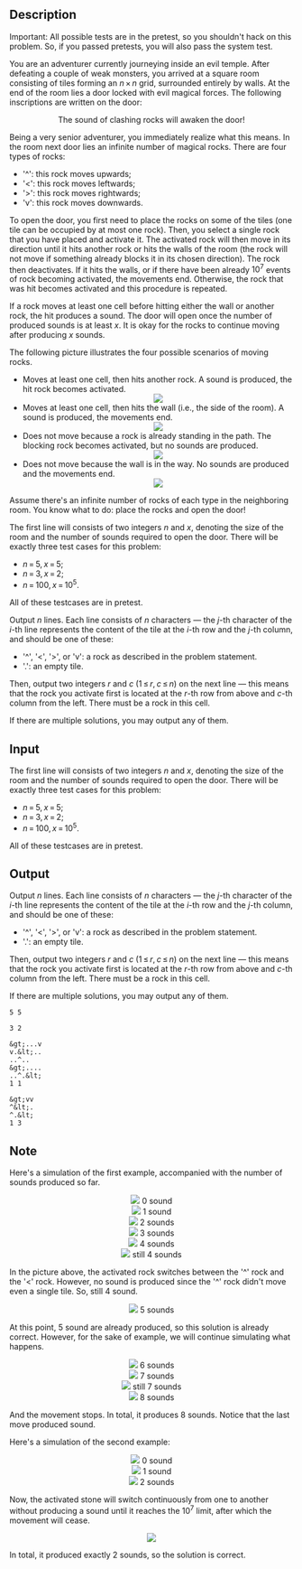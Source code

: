 ## Description

<div><p><span class="tex-font-style-underline">Important: All possible tests are in the pretest, so you shouldn't hack on this problem. So, if you passed pretests, you will also pass the system test.</span></p><p>You are an adventurer currently journeying inside an evil temple. After defeating a couple of weak monsters, you arrived at a square room consisting of tiles forming an <span class="tex-span"><i>n</i> × <i>n</i></span> grid, surrounded entirely by walls. At the end of the room lies a door locked with evil magical forces. The following inscriptions are written on the door:</p><center> <span class="tex-font-style-underline">The sound of clashing rocks will awaken the door!</span> </center><p>Being a very senior adventurer, you immediately realize what this means. In the room next door lies an infinite number of magical rocks. There are four types of rocks: </p><ul> <li> '<span class="tex-font-style-tt">^</span>': this rock moves upwards; </li><li> '<span class="tex-font-style-tt">&lt;</span>': this rock moves leftwards; </li><li> '<span class="tex-font-style-tt">&gt;</span>': this rock moves rightwards; </li><li> '<span class="tex-font-style-tt">v</span>': this rock moves downwards. </li></ul><p>To open the door, you first need to place the rocks on some of the tiles (one tile can be occupied by at most one rock). Then, you select a single rock that you have placed and activate it. The activated rock will then move in its direction until it hits another rock or hits the walls of the room (the rock will not move if something already blocks it in its chosen direction). The rock then deactivates. If it hits the walls, or if there have been already <span class="tex-span">10<sup class="upper-index">7</sup></span> events of rock becoming activated, the movements end. Otherwise, the rock that was hit becomes activated and this procedure is repeated.</p><p>If a rock moves at least one cell before hitting either the wall or another rock, the hit produces a sound. The door will open once the number of produced sounds is at least <span class="tex-span"><i>x</i></span>. It is okay for the rocks to continue moving after producing <span class="tex-span"><i>x</i></span> sounds.</p><p>The following picture illustrates the four possible scenarios of moving rocks.</p><ul><li> Moves at least one cell, then hits another rock. A sound is produced, the hit rock becomes activated.<center> <img class="tex-graphics" src="file://Mzj5GWV2.png" style="max-width: 100.0%;max-height: 100.0%;"> </center></li><li> Moves at least one cell, then hits the wall (i.e., the side of the room). A sound is produced, the movements end.<center> <img class="tex-graphics" src="file://3dGeHvGs.png" style="max-width: 100.0%;max-height: 100.0%;"> </center></li><li> Does not move because a rock is already standing in the path. The blocking rock becomes activated, but no sounds are produced.<center> <img class="tex-graphics" src="file://C3jkivyx.png" style="max-width: 100.0%;max-height: 100.0%;"> </center></li><li> Does not move because the wall is in the way. No sounds are produced and the movements end.<center> <img class="tex-graphics" src="file://2HmDdRji.png" style="max-width: 100.0%;max-height: 100.0%;"> </center></li></ul><p>Assume there's an infinite number of rocks of each type in the neighboring room. You know what to do: place the rocks and open the door!</p></div><div class="input-specification"><p>The first line will consists of two integers <span class="tex-span"><i>n</i></span> and <span class="tex-span"><i>x</i></span>, denoting the size of the room and the number of sounds required to open the door. There will be exactly three test cases for this problem:</p><ul> <li> <span class="tex-span"><i>n</i> = 5, <i>x</i> = 5</span>; </li><li> <span class="tex-span"><i>n</i> = 3, <i>x</i> = 2</span>; </li><li> <span class="tex-span"><i>n</i> = 100, <i>x</i> = 10<sup class="upper-index">5</sup></span>. </li></ul><p>All of these testcases are in pretest.</p></div><div class="output-specification"><p>Output <span class="tex-span"><i>n</i></span> lines. Each line consists of <span class="tex-span"><i>n</i></span> characters — the <span class="tex-span"><i>j</i></span>-th character of the <span class="tex-span"><i>i</i></span>-th line represents the content of the tile at the <span class="tex-span"><i>i</i></span>-th row and the <span class="tex-span"><i>j</i></span>-th column, and should be one of these:</p><ul> <li> '<span class="tex-font-style-tt">^</span>', '<span class="tex-font-style-tt">&lt;</span>', '<span class="tex-font-style-tt">&gt;</span>', or '<span class="tex-font-style-tt">v</span>': a rock as described in the problem statement. </li><li> '<span class="tex-font-style-tt">.</span>': an empty tile. </li></ul><p>Then, output two integers <span class="tex-span"><i>r</i></span> and <span class="tex-span"><i>c</i></span> (<span class="tex-span">1 ≤ <i>r</i>, <i>c</i> ≤ <i>n</i></span>) on the next line — this means that the rock you activate first is located at the <span class="tex-span"><i>r</i></span>-th row from above and <span class="tex-span"><i>c</i></span>-th column from the left. There must be a rock in this cell.</p><p>If there are multiple solutions, you may output any of them.</p></div>

## Input

<p>The first line will consists of two integers <span class="tex-span"><i>n</i></span> and <span class="tex-span"><i>x</i></span>, denoting the size of the room and the number of sounds required to open the door. There will be exactly three test cases for this problem:</p><ul> <li> <span class="tex-span"><i>n</i> = 5, <i>x</i> = 5</span>; </li><li> <span class="tex-span"><i>n</i> = 3, <i>x</i> = 2</span>; </li><li> <span class="tex-span"><i>n</i> = 100, <i>x</i> = 10<sup class="upper-index">5</sup></span>. </li></ul><p>All of these testcases are in pretest.</p>

## Output

<p>Output <span class="tex-span"><i>n</i></span> lines. Each line consists of <span class="tex-span"><i>n</i></span> characters — the <span class="tex-span"><i>j</i></span>-th character of the <span class="tex-span"><i>i</i></span>-th line represents the content of the tile at the <span class="tex-span"><i>i</i></span>-th row and the <span class="tex-span"><i>j</i></span>-th column, and should be one of these:</p><ul> <li> '<span class="tex-font-style-tt">^</span>', '<span class="tex-font-style-tt">&lt;</span>', '<span class="tex-font-style-tt">&gt;</span>', or '<span class="tex-font-style-tt">v</span>': a rock as described in the problem statement. </li><li> '<span class="tex-font-style-tt">.</span>': an empty tile. </li></ul><p>Then, output two integers <span class="tex-span"><i>r</i></span> and <span class="tex-span"><i>c</i></span> (<span class="tex-span">1 ≤ <i>r</i>, <i>c</i> ≤ <i>n</i></span>) on the next line — this means that the rock you activate first is located at the <span class="tex-span"><i>r</i></span>-th row from above and <span class="tex-span"><i>c</i></span>-th column from the left. There must be a rock in this cell.</p><p>If there are multiple solutions, you may output any of them.</p>





```input1
5 5

```




```input2
3 2

```




```output1
&gt;...v
v.&lt;..
..^..
&gt;....
..^.&lt;
1 1

```




```output2
&gt;vv
^&lt;.
^.&lt;
1 3

```



## Note

<p>Here's a simulation of the first example, accompanied with the number of sounds produced so far.</p><center> <img class="tex-graphics" src="file://UqxuYCEx.png" style="max-width: 100.0%;max-height: 100.0%;"> 0 sound </center><center> <img class="tex-graphics" src="file://pEGMWoWE.png" style="max-width: 100.0%;max-height: 100.0%;"> 1 sound </center><center> <img class="tex-graphics" src="file://3ibVyWbT.png" style="max-width: 100.0%;max-height: 100.0%;"> 2 sounds </center><center> <img class="tex-graphics" src="file://Rf98AxGC.png" style="max-width: 100.0%;max-height: 100.0%;"> 3 sounds </center><center> <img class="tex-graphics" src="file://kOTgyt7s.png" style="max-width: 100.0%;max-height: 100.0%;"> 4 sounds </center><center> <img class="tex-graphics" src="file://21P4uYwG.png" style="max-width: 100.0%;max-height: 100.0%;"> still 4 sounds </center><p>In the picture above, the activated rock switches between the '<span class="tex-font-style-tt">^</span>' rock and the '<span class="tex-font-style-tt">&lt;</span>' rock. However, no sound is produced since the '<span class="tex-font-style-tt">^</span>' rock didn't move even a single tile. So, still 4 sound.</p><center> <img class="tex-graphics" src="file://z57MjXUD.png" style="max-width: 100.0%;max-height: 100.0%;"> 5 sounds </center><p>At this point, 5 sound are already produced, so this solution is already correct. However, for the sake of example, we will continue simulating what happens.</p><center> <img class="tex-graphics" src="file://3xBa8jZw.png" style="max-width: 100.0%;max-height: 100.0%;"> 6 sounds </center><center> <img class="tex-graphics" src="file://1KqDLUWR.png" style="max-width: 100.0%;max-height: 100.0%;"> 7 sounds </center><center> <img class="tex-graphics" src="file://NrQ06TtJ.png" style="max-width: 100.0%;max-height: 100.0%;"> still 7 sounds </center><center> <img class="tex-graphics" src="file://wcWAdNkn.png" style="max-width: 100.0%;max-height: 100.0%;"> 8 sounds </center><p>And the movement stops. In total, it produces 8 sounds. Notice that the last move produced sound.</p><p>Here's a simulation of the second example:</p><center> <img class="tex-graphics" src="file://XpJsLcYS.png" style="max-width: 100.0%;max-height: 100.0%;"> 0 sound </center><center> <img class="tex-graphics" src="file://iiMo5iqJ.png" style="max-width: 100.0%;max-height: 100.0%;"> 1 sound </center><center> <img class="tex-graphics" src="file://vw5Dhqm2.png" style="max-width: 100.0%;max-height: 100.0%;"> 2 sounds </center><p>Now, the activated stone will switch continuously from one to another without producing a sound until it reaches the <span class="tex-span">10<sup class="upper-index">7</sup></span> limit, after which the movement will cease.</p><center> <img class="tex-graphics" src="file://MauZqy8N.png" style="max-width: 100.0%;max-height: 100.0%;"> </center><p>In total, it produced exactly 2 sounds, so the solution is correct.</p>
